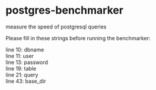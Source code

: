 # postgres-benchmarker
measure the speed of postgresql queries

Please fill in these strings before running the benchmarker:

line 10: dbname\
line 11: user\
line 13: password\
line 19: table\
line 21: query\
line 43: base_dir
